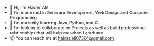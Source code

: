 - 👋 Hi, I’m Haider Ali! 
- 👀 I’m interested in Software Development, Web Design and Computer Programming 
- 🌱 I’m currently learning Java, Python, and C 
- 💞️ I’m looking to collaborate on Projects as well as build professional relationships that will help me when I graduate. 
- 📫 You can reach me at haider.ali07304@gmail.com 

<!---
Haider-Ali-GitHub/Haider-Ali-GitHub is a ✨ special ✨ repository because its `README.md` (this file) appears on your GitHub profile.
You can click the Preview link to take a look at your changes.
--->
